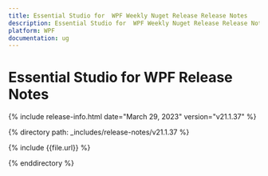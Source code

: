 ```yaml
---
title: Essential Studio for  WPF Weekly Nuget Release Release Notes  
description: Essential Studio for  WPF Weekly Nuget Release Release Notes  
platform: WPF
documentation: ug
---
```


# Essential Studio for  WPF  Release Notes  

{% include release-info.html date="March 29, 2023"  version="v21.1.37" %} 

{% directory path: _includes/release-notes/v21.1.37 %}

{% include {{file.url}} %}

{% enddirectory %}